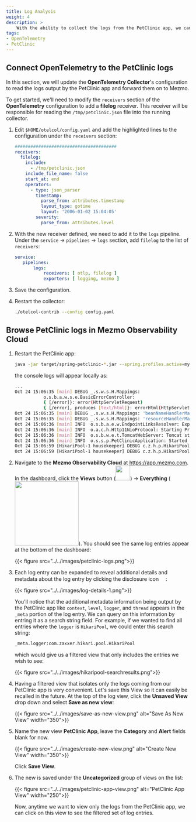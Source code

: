 ```yaml
---
title: Log Analysis
weight: 4
description: >
    With the ability to collect the logs from the PetClinic app, we can browse the logs on the Mezmo Observability Cloud.
tags:
- OpenTelemetry
- PetClinic
---
```


## Connect OpenTelemetry to the PetClinic logs

In this section, we will update the **OpenTelemetry Collector**'s configuration to read the logs output by the PetClinic app and forward them on to Mezmo.

To get started, we'll need to modify the `receivers` section of the **OpenTelemetry** configuration to add a **filelog** receiver.  This receiver will be responsible for reading the `/tmp/petclinic.json` file into the running collector.

1. Edit `$HOME/otelcol/config.yaml` and add the highlighted lines to the configuration under the `receivers` section:

    ```yaml {linenos=table, linenostart=1 hl_lines=["3-15"]}
    #######################################
    receivers:
      filelog:
        include:
          - /tmp/petclinic.json
        include_file_name: false
        start_at: end
        operators:
          - type: json_parser
            timestamp:
              parse_from: attributes.timestamp
              layout_type: gotime
              layout: '2006-01-02 15:04:05'
            severity:
              parse_from: attributes.level
    ```

2. With the new receiver defined, we need to add it to the `logs` pipeline.  Under the `service` &rarr; `pipelines` &rarr; `logs` section, add `filelog` to the list of `receivers`:

    ```yaml
    service:
       pipelines:
           logs:
               receivers: [ otlp, filelog ]
               exporters: [ logging, mezmo ]
    ```

3. Save the configuration.
4. Restart the collector:

    ```bash
    ./otelcol-contrib --config config.yaml
    ```

## Browse PetClinic logs in **Mezmo Observability Cloud**

1. Restart the PetClinic app:

    ```bash
    java -jar target/spring-petclinic-*.jar --spring.profiles.active=mysql
    ```
   
    the console logs will appear locally as:

    ```bash
    ...
    Oct 24 15:06:35 [main] DEBUG _.s.w.s.H.Mappings:
               o.s.b.a.w.s.e.BasicErrorController:
               { [/error]}: error(HttpServletRequest)
               { [/error], produces [text/html]}: errorHtml(HttpServletRequest,HttpServletResponse)
    Oct 24 15:06:35 [main] DEBUG _.s.w.s.H.Mappings: 'beanNameHandlerMapping' {}
    Oct 24 15:06:35 [main] DEBUG _.s.w.s.H.Mappings: 'resourceHandlerMapping' {/webjars/**=ResourceHttpRequestHandler [classpath [META-INF/resources/webjars/]], /**=ResourceHttpRequestHandler [classpath [META-INF/resources/], classpath [resources/], classpath [static/], classpath [public/], ServletContext [/]]}
    Oct 24 15:06:36 [main] INFO  o.s.b.a.e.w.EndpointLinksResolver: Exposing 13 endpoint(s) beneath base path '/actuator'
    Oct 24 15:06:36 [main] INFO  o.a.c.h.Http11NioProtocol: Starting ProtocolHandler ["http-nio-8080"]
    Oct 24 15:06:36 [main] INFO  o.s.b.w.e.t.TomcatWebServer: Tomcat started on port(s): 8080 (http) with context path ''
    Oct 24 15:06:36 [main] INFO  o.s.s.p.PetClinicApplication: Started PetClinicApplication in 15.448 seconds (JVM running for 17.292)
    Oct 24 15:06:59 [HikariPool-1 housekeeper] DEBUG c.z.h.p.HikariPool: HikariPool-1 - Pool stats (total=10, active=0, idle=10, waiting=0)
    Oct 24 15:06:59 [HikariPool-1 housekeeper] DEBUG c.z.h.p.HikariPool: HikariPool-1 - Fill pool skipped, pool is at sufficient level.
    ```

2. Navigate to the **Mezmo Observability Cloud** at https://app.mezmo.com.  In the dashboard, click the **Views** button (<img src="../../images/views.png" width="40px"/>) &rarr; **Everything** (<img src="../../images/everything.png" width="175px"/>).  You should see the same log entries appear at the bottom of the dashboard:

    {{< figure src="../../images/petclinic-logs.png">}}

3. Each log entry can be expanded to reveal additional details and metadata about the log entry by clicking the disclosure icon <img src="../../images/disclosure-closed.png" width="15px"/>:
   
    {{< figure src="../../images/log-details-1.png">}}

    You'll notice that the additional metadata information being output by the PetClinic app like `context`, `level`, `logger`, and `thread` appears in the `_meta` portion of the log entry. We can query on this information by entring it as a search string field.  For example, if we wanted to find all entries where the `logger` is `HikariPool`, we could enter this search string:

    ```bash
    _meta.logger:com.zaxxer.hikari.pool.HikariPool
    ```

    which would give us a filtered view that only includes the entries we wish to see:

   {{< figure src="../../images/hikaripool-searchresults.png">}}

4. Having a filtered view that isolates only the logs coming from our PetClinic app is very convenient.  Let's save this View so it can easily be recalled in the future.  At the top of the log view, click the **Unsaved View** drop down and select **Save as new view**:

   {{< figure src="../../images/save-as-new-view.png" alt="Save As New View" width="350">}}

5. Name the new view **PetClinic App**, leave the **Category** and **Alert** fields blank for now.

   {{< figure src="../../images/create-new-view.png" alt="Create New View" width="350">}}

   Click **Save View**.

6. The new is saved under the **Uncategorized** group of views on the list:

   {{< figure src="../../images/petclinic-app-view.png" alt="PetClinic App View" width="250">}}

   Now, anytime we want to view only the logs from the PetClinic app, we can click on this view to see the filtered set of log entries.
